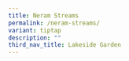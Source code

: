 ```yaml
---
title: Neram Streams
permalink: /neram-streams/
variant: tiptap
description: ""
third_nav_title: Lakeside Garden
---
```

